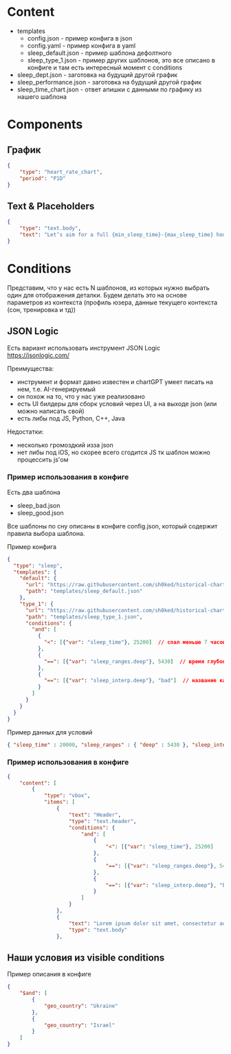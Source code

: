 # Content
- templates
  - config.json - пример конфига в json
  - config.yaml - пример конфига в yaml
  - sleep_default.json - пример шаблона дефолтного
  - sleep_type_1.json - пример других шаблонов, это все описано в конфиге и там есть интересный момент с conditions
- sleep_dept.json - заготовка на будущий другой график
- sleep_performance.json - заготовка на будущий другой график
- sleep_time_chart.json - ответ апишки с данными по графику из нашего шаблона

# Components
## График
```json
{
	"type": "heart_rate_chart",
    "period": "P1D"
}
```

## Text & Placeholders

```json
{
	"type": "text.body",
    "text": "Let’s aim for a full {min_sleep_time}-{max_sleep_time} hours tonight to help you feel more refreshed and ready to tackle the day."
}
```

# Conditions

Представим, что у нас есть N шаблонов, из которых нужно выбрать один для отображения деталки. Будем делать это на основе параметров из контекста (профиль юзера, данные текущего контекста (сон, тренировка и тд))

## JSON Logic
Есть вариант использовать инструмент JSON Logic https://jsonlogic.com/

Преимущества:
- инструмент и формат давно известен и chartGPT умеет писать на нем, т.е. AI-генерируемый
- он похож на то, что у нас уже реализовано
- есть UI билдеры для сборк условий через UI, а на выходе json (или можно написать свой)
- есть либы под JS, Python, C++, Java

Недостатки:
- несколько громоздкий изза json 
- нет либы под iOS, но скорее всего сгодится JS тк шаблон можно процессить js'ом

### Пример использования в конфиге
Есть два шаблона
- sleep_bad.json
- sleep_good.json

Все шаблоны по сну описаны в конфиге config.json, который содержит правила выбора шаблона.

Пример конфига
```json
{
  "type": "sleep",
  "templates": {
    "default": {
      "url": "https://raw.githubusercontent.com/sh0ked/historical-chart-data/main/templates/sleep_default.json",
      "path": "templates/sleep_default.json"
    },
    "type_1": {
      "url": "https://raw.githubusercontent.com/sh0ked/historical-chart-data/main/templates/sleep_type_1.json",
      "path": "templates/sleep_type_1.json",
      "conditions": {
        "and": [
          {
            "<": [{"var": "sleep_time"}, 25200]  // спал меньше 7 часов
          },
          {
            "==": [{"var": "sleep_ranges.deep"}, 5430]  // время глубокого сна равна 89 секунд
          },
          {
            "==": [{"var": "sleep_interp.deep"}, "bad"]  // название качества такого сна равно bad :)
          }
        ]
      }
    }
  }
}
```

Пример данных для условий

```json
{ "sleep_time" : 20000, "sleep_ranges" : { "deep" : 5430 }, "sleep_interp" : { "deep" : "bad" } }
```

### Пример использования в конфиге
```json
{
	"content": [
		{
			"type": "vbox",
			"items": [
				{
					"text": "Header",
					"type": "text.header",
                    "conditions": {
						"and": [
							{
								"<": [{"var": "sleep_time"}, 25200]
							},
							{
								"==": [{"var": "sleep_ranges.deep"}, 5430]
							},
							{
								"==": [{"var": "sleep_interp.deep"}, "bad"]
							}
						]
					}
				},
				{
					"text": "Lorem ipsum dolor sit amet, consectetur adipiscing elit. https://welltory.com",
					"type": "text.body"
				},
```


## Наши условия из visible conditions

Пример описания в конфиге
```json
{
    "$and": [
        {
            "geo_country": "Ukraine"
        },
        {
            "geo_country": "Israel"
        }
    ]
}
```